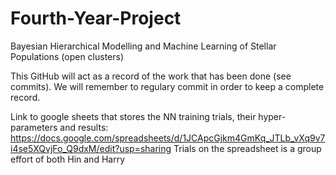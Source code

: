 # Fourth-Year-Project
Bayesian Hierarchical Modelling and Machine Learning of Stellar Populations (open clusters)

This GitHub will act as a record of the work that has been done (see commits).  We will remember to regulary commit in order to keep a complete record.

Link to google sheets that stores the NN training trials, their hyper-parameters and results:
https://docs.google.com/spreadsheets/d/1JCApcGjkm4GmKq_JTLb_vXq9v7i4se5XQvjFo_Q9dxM/edit?usp=sharing
Trials on the spreadsheet is a group effort of both Hin and Harry
